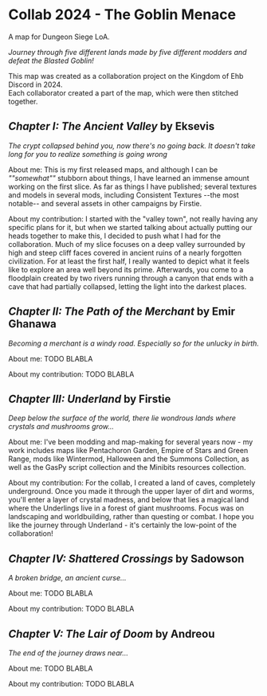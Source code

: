 # Collab 2024 - The Goblin Menace
A map for Dungeon Siege LoA.

_Journey through five different lands made by five different modders and defeat the Blasted Goblin!_

This map was created as a collaboration project on the Kingdom of Ehb Discord in 2024.\
Each collaborator created a part of the map, which were then stitched together.

## _Chapter I: The Ancient Valley_ by Eksevis
_The crypt collapsed behind you, now there's no going back. It doesn't take long for you to realize something is going wrong_

About me: This is my first released maps, and although I can be _""somewhat""_ stubborn about things, I have learned an immense amount working on the first slice. As far as things I have published; several textures and models in several mods, including Consistent Textures --the most notable-- and several assets in other campaigns by Firstie.

About my contribution: I started with the "valley town", not really having any specific plans for it, but when we started talking about actually putting our heads together to make this, I decided to push what I had for the collaboration. Much of my slice focuses on a deep valley surrounded by high and steep cliff faces covered in ancient ruins of a nearly forgotten civilization. For at least the first half, I really wanted to depict what it feels like to explore an area well beyond its prime. Afterwards, you come to a floodplain created by two rivers running through a canyon that ends with a cave that had partially collapsed, letting the light into the darkest places.

## _Chapter II: The Path of the Merchant_ by Emir Ghanawa
_Becoming a merchant is a windy road. Especially so for the unlucky in birth._

About me: TODO BLABLA

About my contribution: TODO BLABLA

## _Chapter III: Underland_ by Firstie
_Deep below the surface of the world, there lie wondrous lands where crystals and mushrooms grow..._

About me: I've been modding and map-making for several years now - my work includes maps like Pentachoron Garden, Empire of Stars and Green Range, mods like Wintermod, Halloween and the Summons Collection, as well as the GasPy script collection and the Minibits resources collection.

About my contribution: For the collab, I created a land of caves, completely underground. Once you made it through the upper layer of dirt and worms, you'll enter a layer of crystal madness, and below that lies a magical land where the Underlings live in a forest of giant mushrooms. Focus was on landscaping and worldbuilding, rather than questing or combat. I hope you like the journey through Underland - it's certainly the low-point of the collaboration!

## _Chapter IV: Shattered Crossings_ by Sadowson
_A broken bridge, an ancient curse..._

About me: TODO BLABLA

About my contribution: TODO BLABLA

## _Chapter V: The Lair of Doom_ by Andreou
_The end of the journey draws near..._

About me: TODO BLABLA

About my contribution: TODO BLABLA
